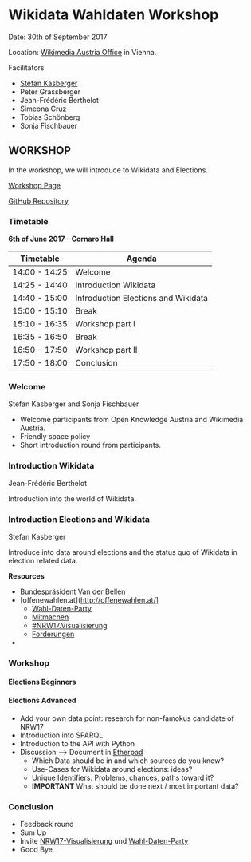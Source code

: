 # Wikidata Wahldaten Workshop

Date: 30th of September 2017

Location: [Wikimedia Austria Office](http://wikimedia.at/) in Vienna.

Facilitators
* [Stefan Kasberger](http://www.stefankasberger.at/)
* Peter Grassberger
* Jean-Frédéric Berthelot
* Simeona Cruz
* Tobias Schönberg
* Sonja Fischbauer

## WORKSHOP

In the workshop, we will introduce to Wikidata and Elections.

[Workshop Page](http://offenewahlen.at/termine/wikidata-wahldaten-workshop/)

[GitHub Repository](https://github.com/OKFNat/offenewahlen-wikidata)

### Timetable

**6th of June 2017 - Cornaro Hall**

| Timetable     | Agenda       |
|---------------|--------------|
| 14:00 - 14:25 | Welcome |
| 14:25 - 14:40 | Introduction Wikidata |
| 14:40 - 15:00 | Introduction Elections and Wikidata |
| 15:00 - 15:10 | Break |
| 15:10 - 16:35 | Workshop part I|
| 16:35 - 16:50 | Break |
| 16:50 - 17:50 | Workshop part II|
| 17:50 - 18:00 | Conclusion |


### Welcome

Stefan Kasberger and Sonja Fischbauer

* Welcome participants from Open Knowledge Austria and Wikimedia Austria. 
* Friendly space policy
* Short introduction round from participants.

### Introduction Wikidata

Jean-Frédéric Berthelot

Introduction into the world of Wikidata.


### Introduction Elections and Wikidata

Stefan Kasberger

Introduce into data around elections and the status quo of Wikidata in election related data.

**Resources**
* [Bundespräsident Van der Bellen](https://www.wikidata.org/wiki/Q78869)
* [offenewahlen.at](http://offenewahlen.at/]
  * [Wahl-Daten-Party](http://offenewahlen.at/termine/wahl-daten-party/)
  * [Mitmachen](http://offenewahlen.at/mitmachen)
  * [#NRW17.Visualisierung](https://github.com/OKFNat/offenewahlen-nrw17/wiki)
  * [Forderungen](http://offenewahlen.at/forderungen-v1)
* []()

### Workshop

#### Elections Beginners


#### Elections Advanced

* Add your own data point: research for non-famokus candidate of NRW17 
* Introduction into SPARQL
* Introduction to the API with Python
* Discussion --> Document in [Etherpad](http://pad.okfn.org/p/OffeneWahlenAT-Wikidata)
  * Which Data should be in and which sources do you know?
  * Use-Cases for Wikidata around elections: ideas?
  * Unique Identifiers: Problems, chances, paths toward it?
  * **IMPORTANT** What should be done next / most important data?


### Conclusion

* Feedback round
* Sum Up
* Invite [NRW17-Visualisierung]() und [Wahl-Daten-Party]()
* Good Bye



